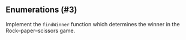 ## Enumerations (#3)

Implement the `findWinner` function which determines the winner in 
the Rock–paper–scissors game.  